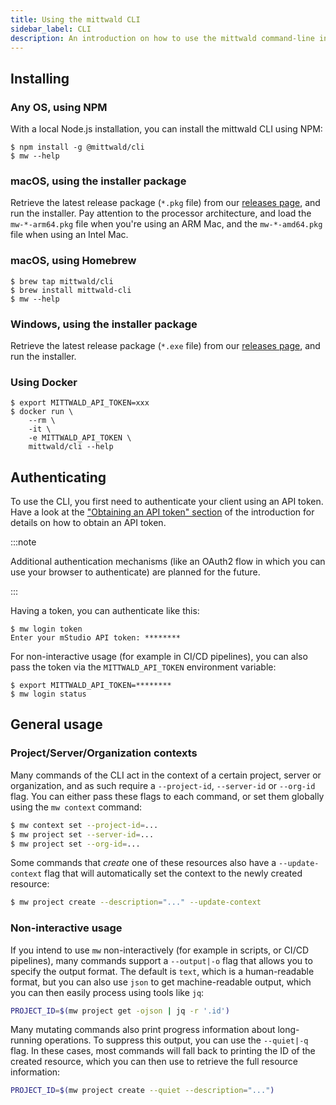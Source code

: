 ```yaml
---
title: Using the mittwald CLI
sidebar_label: CLI
description: An introduction on how to use the mittwald command-line interface (CLI)
---
```


## Installing

### Any OS, using NPM

With a local Node.js installation, you can install the mittwald CLI using NPM:

```
$ npm install -g @mittwald/cli
$ mw --help
```

### macOS, using the installer package

Retrieve the latest release package (`*.pkg` file) from our [releases page](https://github.com/mittwald/cli/releases), and run the installer. Pay attention to the processor architecture, and load the `mw-*-arm64.pkg` file when you're using an ARM Mac, and the `mw-*-amd64.pkg` file when using an Intel Mac.

### macOS, using Homebrew

```
$ brew tap mittwald/cli
$ brew install mittwald-cli
$ mw --help
```

### Windows, using the installer package

Retrieve the latest release package (`*.exe` file) from our [releases page](https://github.com/mittwald/cli/releases), and run the installer.

### Using Docker

```
$ export MITTWALD_API_TOKEN=xxx
$ docker run \
    --rm \
    -it \
    -e MITTWALD_API_TOKEN \
    mittwald/cli --help
```

## Authenticating

To use the CLI, you first need to authenticate your client using an API token. Have a look at the ["Obtaining an API token" section](../../intro#obtaining-an-api-token) of the introduction for details on how to obtain an API token.

:::note

Additional authentication mechanisms (like an OAuth2 flow in which you can use your browser to authenticate) are planned for the future.

:::

Having a token, you can authenticate like this:

```
$ mw login token
Enter your mStudio API token: ********
```

For non-interactive usage (for example in CI/CD pipelines), you can also pass the token via the `MITTWALD_API_TOKEN` environment variable:

```
$ export MITTWALD_API_TOKEN=********
$ mw login status
```

## General usage

### Project/Server/Organization contexts

Many commands of the CLI act in the context of a certain project, server or organization, and as such require a `--project-id`, `--server-id` or `--org-id` flag. You can either pass these flags to each command, or set them globally using the `mw context` command:

```bash
$ mw context set --project-id=...
$ mw project set --server-id=...
$ mw project set --org-id=...
```

Some commands that _create_ one of these resources also have a `--update-context` flag that will automatically set the context to the newly created resource:

```bash
$ mw project create --description="..." --update-context
```

### Non-interactive usage

If you intend to use `mw` non-interactively (for example in scripts, or CI/CD pipelines), many commands support a `--output|-o` flag that allows you to specify the output format. The default is `text`, which is a human-readable format, but you can also use `json` to get machine-readable output, which you can then easily process using tools like `jq`:

```bash
PROJECT_ID=$(mw project get -ojson | jq -r '.id')
```

Many mutating commands also print progress information about long-running operations. To suppress this output, you can use the `--quiet|-q` flag. In these cases, most commands will fall back to printing the ID of the created resource, which you can then use to retrieve the full resource information:

```bash
PROJECT_ID=$(mw project create --quiet --description="...")
```
